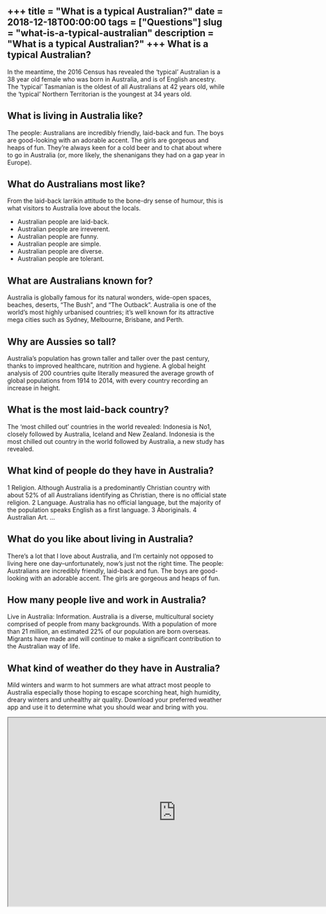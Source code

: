 +++
title = "What is a typical Australian?"
date = 2018-12-18T00:00:00
tags = ["Questions"]
slug = "what-is-a-typical-australian"
description = "What is a typical Australian?"
+++
What is a typical Australian?
-----------------------------

In the meantime, the 2016 Census has revealed the ‘typical’ Australian is a 38 year old female who was born in Australia, and is of English ancestry. The ‘typical’ Tasmanian is the oldest of all Australians at 42 years old, while the ‘typical’ Northern Territorian is the youngest at 34 years old.

What is living in Australia like?
---------------------------------

The people: Australians are incredibly friendly, laid-back and fun. The boys are good-looking with an adorable accent. The girls are gorgeous and heaps of fun. They’re always keen for a cold beer and to chat about where to go in Australia (or, more likely, the shenanigans they had on a gap year in Europe).

What do Australians most like?
------------------------------

From the laid-back larrikin attitude to the bone-dry sense of humour, this is what visitors to Australia love about the locals.

- Australian people are laid-back.
- Australian people are irreverent.
- Australian people are funny.
- Australian people are simple.
- Australian people are diverse.
- Australian people are tolerant.

What are Australians known for?
-------------------------------

Australia is globally famous for its natural wonders, wide-open spaces, beaches, deserts, “The Bush”, and “The Outback”. Australia is one of the world’s most highly urbanised countries; it’s well known for its attractive mega cities such as Sydney, Melbourne, Brisbane, and Perth.

Why are Aussies so tall?
------------------------

Australia’s population has grown taller and taller over the past century, thanks to improved healthcare, nutrition and hygiene. A global height analysis of 200 countries quite literally measured the average growth of global populations from 1914 to 2014, with every country recording an increase in height.

What is the most laid-back country?
-----------------------------------

The ‘most chilled out’ countries in the world revealed: Indonesia is No1, closely followed by Australia, Iceland and New Zealand. Indonesia is the most chilled out country in the world followed by Australia, a new study has revealed.

What kind of people do they have in Australia?
----------------------------------------------

1 Religion. Although Australia is a predominantly Christian country with about 52% of all Australians identifying as Christian, there is no official state religion. 2 Language. Australia has no official language, but the majority of the population speaks English as a first language. 3 Aboriginals. 4 Australian Art. …

What do you like about living in Australia?
-------------------------------------------

There’s a lot that I love about Australia, and I’m certainly not opposed to living here one day–unfortunately, now’s just not the right time. The people: Australians are incredibly friendly, laid-back and fun. The boys are good-looking with an adorable accent. The girls are gorgeous and heaps of fun.

How many people live and work in Australia?
-------------------------------------------

Live in Australia: Information. Australia is a diverse, multicultural society comprised of people from many backgrounds. With a population of more than 21 million, an estimated 22% of our population are born overseas. Migrants have made and will continue to make a significant contribution to the Australian way of life.

What kind of weather do they have in Australia?
-----------------------------------------------

Mild winters and warm to hot summers are what attract most people to Australia especially those hoping to escape scorching heat, high humidity, dreary winters and unhealthy air quality. Download your preferred weather app and use it to determine what you should wear and bring with you.

<iframe allow="accelerometer; autoplay; clipboard-write; encrypted-media; gyroscope; picture-in-picture" allowfullscreen="" class="__youtube_prefs__  epyt-is-override  no-lazyload" data-no-lazy="1" data-origheight="433" data-origwidth="770" data-skipgform_ajax_framebjll="" height="433" id="_ytid_74636" loading="lazy" src="https://www.youtube.com/embed/afnjknxlTZA?enablejsapi=1&autoplay=0&cc_load_policy=0&cc_lang_pref=&iv_load_policy=1&loop=0&modestbranding=0&rel=1&fs=1&playsinline=0&autohide=2&theme=dark&color=red&controls=1&" title="YouTube player" width="770"></iframe>